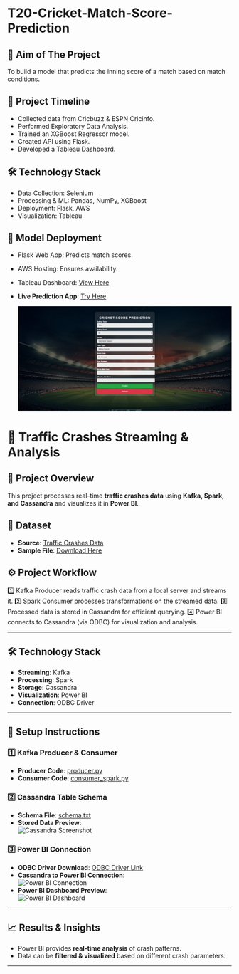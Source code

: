 # T20-Cricket-Match-Score-Prediction

## 📌 Aim of The Project
To build a model that predicts the inning score of a match based on match conditions.

## 📅 Project Timeline

- Collected data from Cricbuzz & ESPN Cricinfo.
- Performed Exploratory Data Analysis.
- Trained an XGBoost Regressor model.
- Created API using Flask.
- Developed a Tableau Dashboard.

## 🛠️ Technology Stack

- Data Collection: Selenium
- Processing & ML: Pandas, NumPy, XGBoost
- Deployment: Flask, AWS
- Visualization: Tableau

## 🚀 Model Deployment

- Flask Web App: Predicts match scores.
- AWS Hosting: Ensures availability.
- Tableau Dashboard: [View Here](https://public.tableau.com/views/Cricket_Score_Prediction_visualization/Dashboard2?:language=en-US&publish=yes&:sid=&:redirect=auth&:display_count=n&:origin=viz_share_link)

- **Live Prediction App**: [Try Here](http://13.60.202.76:5000/)  

  ![image](https://github.com/mrunal-chavhan/CDAC_PROJECT/blob/main/UI/ui_image.png)
  

# 🚦 Traffic Crashes Streaming & Analysis

## 📌 Project Overview  
This project processes real-time **traffic crashes data** using **Kafka, Spark, and Cassandra** and visualizes it in **Power BI**.

## 🔗 Dataset  
- **Source**: [Traffic Crashes Data](https://catalog.data.gov/dataset/traffic-crashes-crashes)  
- **Sample File**: [Download Here]()

## ⚙️ Project Workflow  
1️⃣ Kafka Producer reads traffic crash data from a local server and streams it.
2️⃣ Spark Consumer processes transformations on the streamed data.
3️⃣ Processed data is stored in Cassandra for efficient querying.
4️⃣ Power BI connects to Cassandra (via ODBC) for visualization and analysis.

---

## 🛠️ Technology Stack  
- **Streaming**: Kafka  
- **Processing**: Spark  
- **Storage**: Cassandra  
- **Visualization**: Power BI  
- **Connection**: ODBC Driver  

---

## 🚀 Setup Instructions  

### 1️⃣ Kafka Producer & Consumer  
- **Producer Code**: [producer.py](kafka/producer.py)  
- **Consumer Code**: [consumer_spark.py](kafka/consumer_spark.py)  

### 2️⃣ Cassandra Table Schema  
- **Schema File**: [schema.txt](cassandra/schema.txt)  
- **Stored Data Preview**:  
  ![Cassandra Screenshot](https://github.com/mrunal-chavhan/CDAC_PROJECT/commit/105f8423e20fb0b4c69a2b3c5fc09faebb0cefbe#diff-cb50ead9aaa4137746202fdc9b0b2b0bc3cf626be681c530cb109348ae1761ff)

### 3️⃣ Power BI Connection  
- **ODBC Driver Download**: [ODBC Driver Link](powerbi/odbc_driver_link.txt)  
- **Cassandra to Power BI Connection**:  
  ![Power BI Connection](powerbi/connectivity_screenshots/powerbi_odbc.png)  
- **Power BI Dashboard Preview**:  
  ![Power BI Dashboard](powerbi/powerbi_screenshots/dashboard.png)

---

## 📈 Results & Insights  
- Power BI provides **real-time analysis** of crash patterns.  
- Data can be **filtered & visualized** based on different crash parameters.

---




